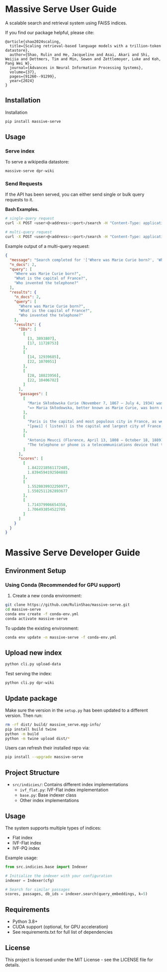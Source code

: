 # Massive Serve User Guide

A scalable search and retrieval system using FAISS indices.

If you find our package helpful, please cite:
```
@article{shao2024scaling,
  title={Scaling retrieval-based language models with a trillion-token datastore},
  author={Shao, Rulin and He, Jacqueline and Asai, Akari and Shi, Weijia and Dettmers, Tim and Min, Sewon and Zettlemoyer, Luke and Koh, Pang Wei W},
  journal={Advances in Neural Information Processing Systems},
  volume={37},
  pages={91260--91299},
  year={2024}
}
```

## Installation
Installation
```bash
pip install massive-serve
```

## Usage

### Serve index
To serve a wikipedia datastore:
```bash
massive-serve dpr-wiki
```

### Send Requests
If the API has been served, you can either send single or bulk query requests to it.

**Bash Examples.**

```bash
# single-query request
curl -X POST <user>@<address>:<port>/search -H "Content-Type: application/json" -d '{"query": "Where was Marie Curie born?", "n_docs": 1, "domains": "MassiveDS"}'

# multi-query request
curl -X POST <user>@<address>:<port>/search -H "Content-Type: application/json" -d '{"query": ["Where was Marie Curie born?", "What is the capital of France?", "Who invented the telephone?"], "n_docs": 2, "domains": "MassiveDS"}'
```

Example output of a multi-query request:
```json
{
  "message": "Search completed for '['Where was Marie Curie born?', 'What is the capital of France?', 'Who invented the telephone?']' from MassiveDS",
  "n_docs": 2,
  "query": [
    "Where was Marie Curie born?",
    "What is the capital of France?",
    "Who invented the telephone?"
  ],
  "results": {
    "n_docs": 2,
    "query": [
      "Where was Marie Curie born?",
      "What is the capital of France?",
      "Who invented the telephone?"
    ],
    "results": {
      "IDs": [
        [
          [3, 3893807],
          [17, 11728753]
        ],
        [
          [14, 12939685],
          [22, 1070951]
        ],
        [
          [28, 18823956],
          [22, 10406782]
        ]
      ],
      "passages": [
        [
          "Marie Skłodowska Curie (November 7, 1867 – July 4, 1934) was a physicist and chemist of Polish upbringing and, subsequently, French citizenship. ...",
          "=> Maria Skłodowska, better known as Marie Curie, was born on 7 November in Warsaw, Poland. ..."
        ],
        [
          "Paris is the capital and most populous city in France, as well as the administrative capital of the region of Île-de-France. ...",
          "[paʁi] ( listen)) is the capital and largest city of France. ..."
        ],
        [
          "Antonio Meucci (Florence, April 13, 1808 – October 18, 1889) was an Italian inventor. ...",
          "The telephone or phone is a telecommunications device that transmits speech by means of electric signals. ..."
        ]
      ],
      "scores": [
        [
          1.8422218561172485,
          1.8394594192504883
        ],
        [
          1.5528039932250977,
          1.5502511262893677
        ],
        [
          1.714379906654358,
          1.706493854522705
        ]
      ]
    }
  }
}
```


# Massive Serve Developer Guide

## Environment Setup

### Using Conda (Recommended for GPU support)

1. Create a new conda environment:
```bash
git clone https://github.com/RulinShao/massive-serve.git
cd massive-serve
conda env create -f conda-env.yml
conda activate massive-serve
```
To update the existing environment:
```bash
conda env update -n massive-serve -f conda-env.yml
```

## Upload new index

```bash
python cli.py upload-data
```

Test serving the index:
```bash
python cli.py dpr-wiki
```

## Update package
Make sure the version in the `setup.py` has been updated to a different version. Then run:
```bash
rm -rf dist/ build/ massive_serve.egg-info/
pip install build twine
python -m build
python -m twine upload dist/*
```
Users can refresh their installed repo via:
```bash
pip install --upgrade massive-serve
```


## Project Structure

- `src/indicies/`: Contains different index implementations
  - `ivf_flat.py`: IVF-Flat index implementation
  - `base.py`: Base indexer class
  - Other index implementations

## Usage

The system supports multiple types of indices:
- Flat index
- IVF-Flat index
- IVF-PQ index

Example usage:
```python
from src.indicies.base import Indexer

# Initialize the indexer with your configuration
indexer = Indexer(cfg)

# Search for similar passages
scores, passages, db_ids = indexer.search(query_embeddings, k=5)
```

## Requirements

- Python 3.8+
- CUDA support (optional, for GPU acceleration)
- See requirements.txt for full list of dependencies

## License

This project is licensed under the MIT License - see the LICENSE file for details.
